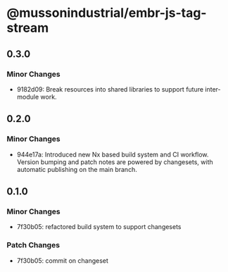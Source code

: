 # @mussonindustrial/embr-js-tag-stream

## 0.3.0

### Minor Changes

- 9182d09: Break resources into shared libraries to support future inter-module work.

## 0.2.0

### Minor Changes

- 944e17a: Introduced new Nx based build system and CI workflow. Version bumping and patch notes are powered by changesets, with automatic publishing on the main branch.

## 0.1.0

### Minor Changes

- 7f30b05: refactored build system to support changesets

### Patch Changes

- 7f30b05: commit on changeset
